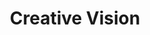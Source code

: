 ---
title: "Creative Vision"
category: "simplicity"
icon: "eye"
situations: ["decision-making", "playmaking"]
animation: "fadeInUp"
weight: 29
draft: false
quote: "Vision on the pitch is a gift; I just happen to nurture it."
quoteAuthor: "Kevin De Bruyne"
quoteContext: "When De Bruyne speaks about nurturing vision as a gift, he's revealing the practice behind Creative Vision. His remarkable ability to see and execute passes others miss comes not just from talent but from consciously developing his awareness of space, movement, and possibility. His success demonstrates how simplifying the visual field to focus on what matters most allows creative solutions to emerge naturally."
principle: "**Creative Vision**: The ability to see possibilities that others miss comes from filtering out distractions and focusing on meaningful patterns. By training yourself to notice space, movement, and timing, you develop vision that reveals simple solutions to complex problems."
practice: "In training, spend 5 minutes as an observer watching play develop without participating. Focus specifically on identifying spaces before they open and anticipating player movements. Then, when you join the play, maintain this 'helicopter view' even while participating. Notice how this expanded awareness affects your decision-making."
reflection: "What prevents you from seeing all available options during play? How might developing your creative vision reveal simpler solutions to situations that currently feel complex?"
---
